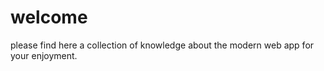 welcome
=======

please find here a collection of knowledge about the modern web app for your
enjoyment.
